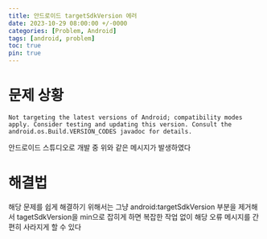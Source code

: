 ```yaml
---
title: 안드로이드 targetSdkVersion 에러
date: 2023-10-29 08:00:00 +/-0000
categories: [Problem, Android]
tags: [android, problem]
toc: true
pin: true
---
```


# 문제 상황

~~~
Not targeting the latest versions of Android; compatibility modes apply. Consider testing and updating this version. Consult the android.os.Build.VERSION_CODES javadoc for details.
~~~

안드로이드 스튜디오로 개발 중 위와 같은 메시지가 발생하였다

# 해결법

해당 문제를 쉽게 해결하기 위해서는 그냥 android:targetSdkVersion 부분을 제거해서 tagetSdkVersion을 min으로 잡히게 하면 복잡한 작업 없이 해당 오류 메시지를 간편히 사라지게 할 수 있다


